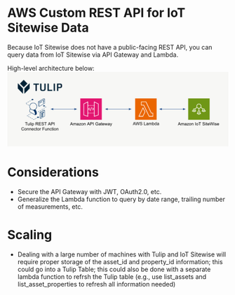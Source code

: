 # AWS Custom REST API for IoT Sitewise Data

Because IoT Sitewise does not have a public-facing REST API, you can query data from IoT Sitewise via API Gateway and Lambda.

High-level architecture below:
![aws_arch](./aws_architecture.png)

# Considerations
- Secure the API Gateway with JWT, OAuth2.0, etc.
- Generalize the Lambda function to query by date range, trailing number of measurements, etc.

# Scaling
- Dealing with a large number of machines with Tulip and IoT Sitewise will require proper storage of the asset_id and property_id information; this could go into a Tulip Table; this could also be done with a separate lambda function to refrsh the Tulip table (e.g., use list_assets and list_asset_properties to refresh all information needed)
